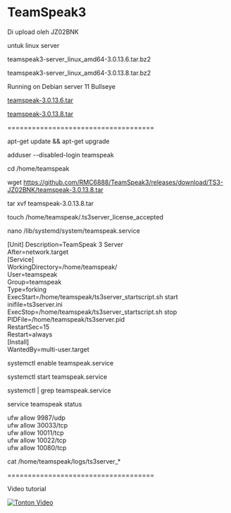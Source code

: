 # TeamSpeak3
Di upload oleh JZ02BNK

untuk linux server

teamspeak3-server_linux_amd64-3.0.13.6.tar.bz2

teamspeak3-server_linux_amd64-3.0.13.8.tar.bz2

Running on Debian server 11 Bullseye

[teamspeak-3.0.13.6.tar](https://github.com/RMC6888/TeamSpeak3-Linux-server/releases/download/TS3-JZ02BNK/teamspeak-3.0.13.6.tar)

[teamspeak-3.0.13.8.tar](https://github.com/RMC6888/TeamSpeak3-Linux-server/releases/download/TS3-JZ02BNK/teamspeak-3.0.13.8.tar)

====================================

apt-get update && apt-get upgrade

adduser --disabled-login teamspeak

cd /home/teamspeak

wget https://github.com/RMC6888/TeamSpeak3/releases/download/TS3-JZ02BNK/teamspeak-3.0.13.8.tar

tar xvf teamspeak-3.0.13.8.tar

touch /home/teamspeak/.ts3server_license_accepted

nano /lib/systemd/system/teamspeak.service

[Unit]
Description=TeamSpeak 3 Server<br>
After=network.target<br>
[Service]<br>
WorkingDirectory=/home/teamspeak/<br>
User=teamspeak<br>
Group=teamspeak<br>
Type=forking<br>
ExecStart=/home/teamspeak/ts3server_startscript.sh start inifile=ts3server.ini<br>
ExecStop=/home/teamspeak/ts3server_startscript.sh stop<br>
PIDFile=/home/teamspeak/ts3server.pid<br>
RestartSec=15<br>
Restart=always<br>
[Install]<br>
WantedBy=multi-user.target<br>

systemctl enable teamspeak.service

systemctl start teamspeak.service

systemctl | grep teamspeak.service

service teamspeak status

ufw allow 9987/udp<br>
ufw allow 30033/tcp<br>
ufw allow 10011/tcp<br>
ufw allow 10022/tcp<br>
ufw allow 10080/tcp<br>

cat /home/teamspeak/logs/ts3server_*

====================================

Video tutorial

[![Tonton Video](https://img.youtube.com/vi/bMgNPVSAphk/maxresdefault.jpg)](https://www.youtube.com/watch?v=bMgNPVSAphk)
